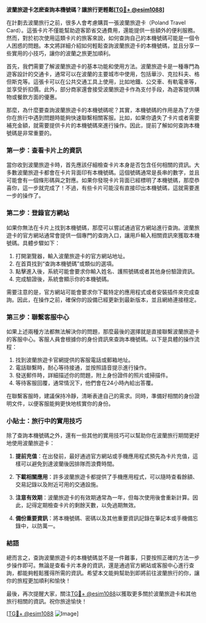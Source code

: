 **波蘭旅遊卡怎麽查詢本機號碼？讓旅行更輕鬆[[TG💪+ @esim1088](https://t.me/s/esim1088)]**

在計劃去波蘭旅行之前，很多人會考慮購買一張波蘭旅遊卡（Poland Travel Card）。這張卡片不僅能幫助遊客節省交通費用，還能提供一些額外的便利服務。然而，對於初次使用這類卡片的旅客來說，如何查詢自己的本機號碼可能是一個令人困惑的問題。本文將詳細介紹如何輕鬆查詢波蘭旅遊卡的本機號碼，並且分享一些實用的小技巧，讓你的波蘭之旅更加順利。

首先，我們需要了解波蘭旅遊卡的基本功能和使用方法。波蘭旅遊卡是一種專門為遊客設計的交通卡，通常可以在波蘭的主要城市中使用，包括華沙、克拉科夫、格但斯克等。這張卡可以在公共交通工具上使用，比如地鐵、公交車、有軌電車等，並享受折扣價。此外，部分商家還會接受波蘭旅遊卡作為支付手段，為遊客提供購物或餐飲方面的優惠。

那麼，為什麼要查詢波蘭旅遊卡的本機號碼呢？其實，本機號碼的作用是為了方便你在旅行中遇到問題時能夠快速聯繫相關客服。比如，如果你遺失了卡片或者需要補充金額，就需要提供卡片的本機號碼來進行操作。因此，提前了解如何查詢本機號碼是非常重要的。

### **第一步：查看卡片上的資訊**

當你收到波蘭旅遊卡時，首先應該仔細檢查卡片本身是否包含任何相關的資訊。大多數波蘭旅遊卡都會在卡片背面印有本機號碼。這個號碼通常是長串的數字，並且可能會有一個條形碼與之對應。如果你發現卡片背面已經標明了本機號碼，那麼恭喜你，這一步就完成了！不過，有些卡片可能沒有直接印出本機號碼，這就需要進一步的操作了。

### **第二步：登錄官方網站**

如果你無法在卡片上找到本機號碼，那麼可以嘗試通過官方網站進行查詢。波蘭旅遊卡的官方網站通常會提供一個專門的查詢入口，讓用戶輸入相關資訊來獲取本機號碼。具體步驟如下：

1. 打開瀏覽器，輸入波蘭旅遊卡的官方網站地址。
2. 在首頁找到“查詢本機號碼”或類似的選項。
3. 點擊進入後，系統可能會要求你輸入姓名、護照號碼或者其他身份驗證資訊。
4. 完成驗證後，系統會顯示你的本機號碼。

需要注意的是，官方網站可能會要求你下載特定的應用程式或者安裝插件來完成查詢。因此，在操作之前，確保你的設備已經更新到最新版本，並且網絡連接穩定。

### **第三步：聯繫客服中心**

如果上述兩種方法都無法解決你的問題，那麼最後的選擇就是直接聯繫波蘭旅遊卡的客服中心。客服人員會根據你的身份資訊來查詢本機號碼。以下是具體的操作流程：

1. 找到波蘭旅遊卡官網提供的客服電話或郵箱地址。
2. 電話聯繫時，耐心等待接通，並按照語音提示進行操作。
3. 發送郵件時，詳細描述你的問題，附上身份證件的照片或掃描件。
4. 等待客服回覆，通常情況下，他們會在24小時內給出答覆。

在聯繫客服時，建議保持冷靜，清晰表達自己的需求。同時，準備好相關的身份證明文件，以便客服能夠更快地核實你的身份。

### **小貼士：旅行中的實用技巧**

除了查詢本機號碼之外，還有一些其他的實用技巧可以幫助你在波蘭旅行期間更好地使用波蘭旅遊卡：

1. **提前充值**：在出發前，最好通過官方網站或手機應用程式預先為卡片充值，這樣可以避免到達波蘭後因排隊而浪費時間。
   
2. **下載相關應用**：許多波蘭旅遊卡都提供了手機應用程式，可以隨時查看餘額、交易記錄以及附近可用的交通設施。

3. **注意有效期**：波蘭旅遊卡的有效期通常為一年，但每次使用後會重新計算。因此，記得定期檢查卡片的剩餘天數，以免過期無效。

4. **備份重要資訊**：將本機號碼、密碼以及其他重要資訊記錄在筆記本或手機備忘錄中，以防萬一。

### **結語**

總而言之，查詢波蘭旅遊卡的本機號碼並不是一件難事，只要按照正確的方法一步步操作即可。無論是查看卡片本身的資訊，還是通過官方網站或客服中心進行查詢，都能夠輕鬆獲得所需的資訊。希望本文能夠幫助到即將前往波蘭旅行的你，讓你的旅程更加順利和愉快！

最後，再次提醒大家，關注[TG💪+ @esim1088](https://t.me/s/esim1088)以獲取更多關於波蘭旅遊卡和其他旅行相關的資訊。祝你旅途愉快！

[[TG💪+ @esim1088](https://t.me/s/esim1088) ![Image](https://i.postimg.cc/4NQfJmqS/Snipaste-2025-05-13-00-14-12.png)]